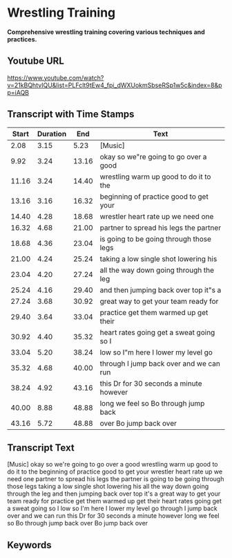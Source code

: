 # Wrestling Training
__**Comprehensive wrestling training covering various techniques and practices.**__
## Youtube URL
https://www.youtube.com/watch?v=21kBQhtvIQU&list=PLFclt9tEw4_fpi_dWXUokmSbseRSp1w5c&index=8&pp=iAQB
## Transcript with Time Stamps
| Start | Duration | End | Text |
|-------|----------|-----|------|
| 2.08 | 3.15 | 5.23 | [Music] |
| 9.92 | 3.24 | 13.16 | okay so we"re going to go over a good |
| 11.16 | 3.24 | 14.40 | wrestling warm up good to do it to the |
| 13.16 | 3.16 | 16.32 | beginning of practice good to get your |
| 14.40 | 4.28 | 18.68 | wrestler heart rate up we need one |
| 16.32 | 4.68 | 21.00 | partner to spread his legs the partner |
| 18.68 | 4.36 | 23.04 | is going to be going through those legs |
| 21.00 | 4.24 | 25.24 | taking a low single shot lowering his |
| 23.04 | 4.20 | 27.24 | all the way down going through the leg |
| 25.24 | 4.16 | 29.40 | and then jumping back over top it"s a |
| 27.24 | 3.68 | 30.92 | great way to get your team ready for |
| 29.40 | 3.64 | 33.04 | practice get them warmed up get their |
| 30.92 | 4.40 | 35.32 | heart rates going get a sweat going so I |
| 33.04 | 5.20 | 38.24 | low so I"m here I lower my level go |
| 35.32 | 4.68 | 40.00 | through I jump back over and we can run |
| 38.24 | 4.92 | 43.16 | this Dr for 30 seconds a minute however |
| 40.00 | 8.88 | 48.88 | long we feel so Bo through jump back |
| 43.16 | 5.72 | 48.88 | over Bo jump back over |

## Transcript Text
[Music] okay so we're going to go over a good wrestling warm up good to do it to the beginning of practice good to get your wrestler heart rate up we need one partner to spread his legs the partner is going to be going through those legs taking a low single shot lowering his all the way down going through the leg and then jumping back over top it's a great way to get your team ready for practice get them warmed up get their heart rates going get a sweat going so I low so I'm here I lower my level go through I jump back over and we can run this Dr for 30 seconds a minute however long we feel so Bo through jump back over Bo jump back over 
## Keywords
